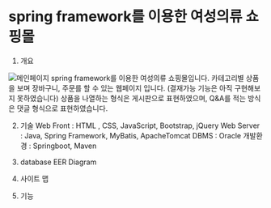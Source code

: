 # spring framework를 이용한 여성의류 쇼핑몰

1. 개요

![메인페이지](https://user-images.githubusercontent.com/94607745/157224824-c4a64e13-79d6-4e70-a925-7fdcf030ec90.png)
spring framework를 이용한 여성의류 쇼핑몰입니다. 카테고리별 상품을 보며 장바구니, 주문를 할 수 있는 웹페이지 입니다.
(결재가능 기능은 아직 구현해보지 못하였습니다)
상품을 나열하는 형식은 게시판으로 표현하였으며, Q&A를 적는 방식은 댓글 형식으로 표현하였습니다.

2. 기술
Web Front : HTML , CSS, JavaScript, Bootstrap, jQuery
Web Server : Java, Spring Framework, MyBatis, ApacheTomcat
DBMS : Oracle
개발환경 : Springboot, Maven

3. database EER Diagram

4. 사이트 맵

5. 기능
